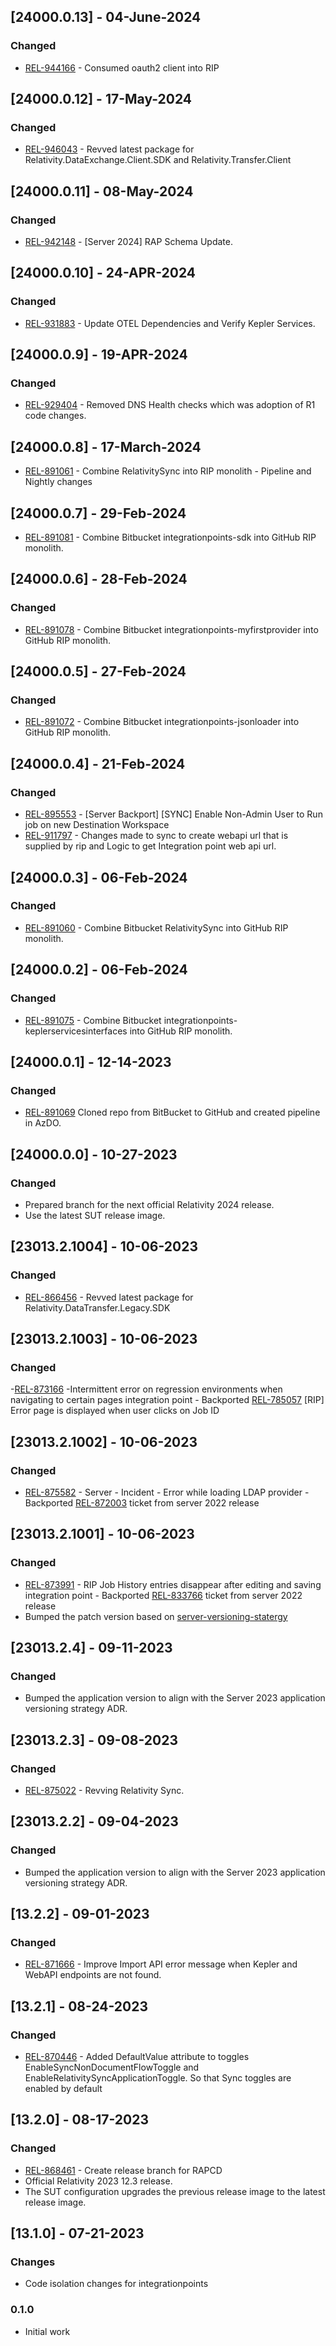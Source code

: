 ## [24000.0.13] - 04-June-2024

### Changed

- [REL-944166](https://jira.kcura.com/browse/REL-944166) - Consumed oauth2 client into RIP

## [24000.0.12] - 17-May-2024

### Changed

- [REL-946043](https://jira.kcura.com/browse/REL-946043) - Revved latest package for Relativity.DataExchange.Client.SDK and Relativity.Transfer.Client

## [24000.0.11] - 08-May-2024

### Changed

- [REL-942148](https://jira.kcura.com/browse/REL-942148) - [Server 2024] RAP Schema Update.

## [24000.0.10] - 24-APR-2024

### Changed
- [REL-931883](https://jira.kcura.com/browse/REL-931883) - Update OTEL Dependencies and Verify Kepler Services.

## [24000.0.9] - 19-APR-2024

### Changed
- [REL-929404](https://jira.kcura.com/browse/REL-929404) - Removed DNS Health checks which was adoption of R1 code changes.

## [24000.0.8] - 17-March-2024

- [REL-891061](https://jira.kcura.com/browse/REL-891061) - Combine RelativitySync into RIP monolith - Pipeline and Nightly changes

## [24000.0.7] - 29-Feb-2024

- [REL-891081](https://jira.kcura.com/browse/REL-891081) - Combine Bitbucket integrationpoints-sdk into GitHub RIP monolith.

## [24000.0.6] - 28-Feb-2024

### Changed

- [REL-891078](https://jira.kcura.com/browse/REL-891078) - Combine Bitbucket integrationpoints-myfirstprovider into GitHub RIP monolith.

## [24000.0.5] - 27-Feb-2024

### Changed

- [REL-891072](https://jira.kcura.com/browse/REL-891072)  -  Combine Bitbucket integrationpoints-jsonloader into GitHub RIP monolith.

## [24000.0.4] - 21-Feb-2024

### Changed

- [REL-895553](https://jira.kcura.com/browse/REL-895553) - [Server Backport] [SYNC] Enable Non-Admin User to Run job on new Destination Workspace
- [REL-911797](https://jira.kcura.com/browse/REL-911797) - Changes made to sync to create webapi url that is supplied by rip and Logic to get Integration point web api url.

## [24000.0.3] - 06-Feb-2024

### Changed

- [REL-891060](https://jira.kcura.com/browse/REL-891060)  -  Combine Bitbucket RelativitySync into GitHub RIP monolith.

## [24000.0.2] - 06-Feb-2024

### Changed

- [REL-891075](https://jira.kcura.com/browse/REL-891075) - Combine Bitbucket integrationpoints-keplerservicesinterfaces into GitHub RIP monolith.

## [24000.0.1] - 12-14-2023

### Changed

- [REL-891069](https://jira.kcura.com/browse/REL-891069) Cloned repo from BitBucket to GitHub and created pipeline in AzDO.

## [24000.0.0] - 10-27-2023

### Changed

- Prepared branch for the next official Relativity 2024 release.
- Use the latest SUT release image.

## [23013.2.1004] - 10-06-2023

### Changed

- [REL-866456](https://jira.kcura.com/browse/REL-866456) - Revved latest package for Relativity.DataTransfer.Legacy.SDK

## [23013.2.1003] - 10-06-2023

### Changed

-[REL-873166](https://jira.kcura.com/browse/REL-873166) -Intermittent error on regression environments when navigating to certain pages integration point - Backported [REL-785057](https://jira.kcura.com/browse/REL-785057) [RIP] Error page is displayed when user clicks on Job ID
## [23013.2.1002] - 10-06-2023

### Changed

- [REL-875582](https://jira.kcura.com/browse/REL-875582) - Server - Incident - Error while loading LDAP provider - Backported [REL-872003](https://jira.kcura.com/browse/REL-872003) ticket from server 2022 release

## [23013.2.1001] - 10-06-2023

### Changed

- [REL-873991](https://jira.kcura.com/browse/REL-873991) - RIP Job History entries disappear after editing and saving integration point - Backported [REL-833766](https://jira.kcura.com/browse/REL-833766) ticket from server 2022 release
- Bumped the patch version based on [server-versioning-statergy](https://github.com/relativityone/server-adr/blob/5dd2dd1b1ce0592cdead2dba5127e4b622c4a9ff/00013-server-versioning-strategy.md)

## [23013.2.4] - 09-11-2023

### Changed

- Bumped the application version to align with the Server 2023 application versioning strategy ADR.

## [23013.2.3] - 09-08-2023

### Changed

- [REL-875022](https://jira.kcura.com/browse/REL-875022) - Revving Relativity Sync.

## [23013.2.2] - 09-04-2023

### Changed

- Bumped the application version to align with the Server 2023 application versioning strategy ADR.

## [13.2.2] - 09-01-2023

### Changed  
- [REL-871666](https://jira.kcura.com/browse/REL-871666) - Improve Import API error message when Kepler and WebAPI endpoints are not found.

## [13.2.1] - 08-24-2023
 
### Changed
 
- [REL-870446](https://jira.kcura.com/browse/REL-870446) - Added DefaultValue attribute to toggles EnableSyncNonDocumentFlowToggle and EnableRelativitySyncApplicationToggle. So that Sync toggles are enabled by default

## [13.2.0] - 08-17-2023

### Changed

- [REL-868461](https://jira.kcura.com/browse/REL-868461) - Create release branch for RAPCD
- Official Relativity 2023 12.3 release.
- The SUT configuration upgrades the previous release image to the latest release image.
## [13.1.0] - 07-21-2023

### Changes

- Code isolation changes for integrationpoints

### 0.1.0

- Initial work